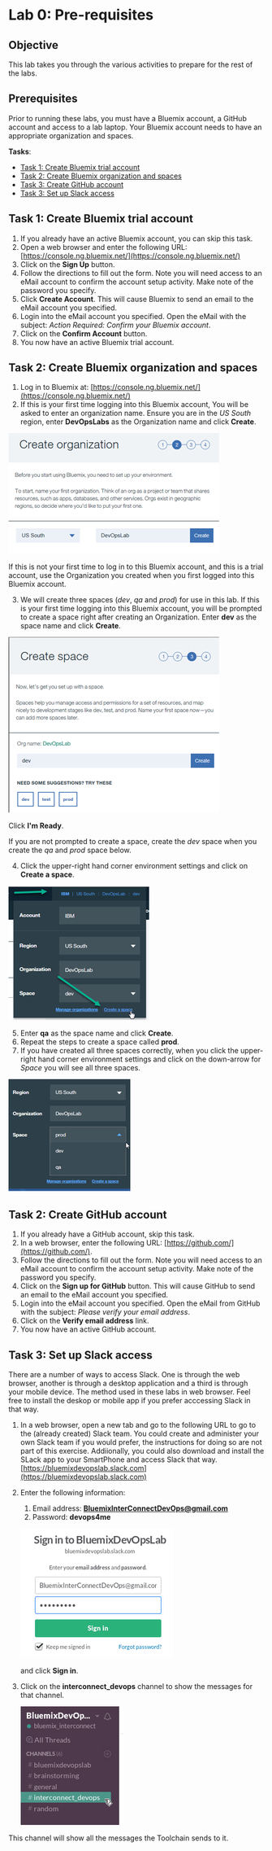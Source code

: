 # Lab 0: Pre-requisites

## Objective
This lab takes you through the various activities to prepare for the rest of the labs.

## Prerequisites
Prior to running these labs, you must have a Bluemix account, a GitHub account and access to a lab laptop. Your Bluemix account needs to have an appropriate organization and spaces.

**Tasks**:
- [Task 1: Create Bluemix trial account](#task-1-create-bluemix-account)
- [Task 2: Create Bluemix organization and spaces]()
- [Task 3: Create GitHub account](#task-2-create-github-account)
- [Task 3: Set up Slack access](#task-2-set-up-slack-access)

## Task 1: Create Bluemix trial account

1. If you already have an active Bluemix account, you can skip this task.
2. Open a web browser and enter the following URL: [https://console.ng.bluemix.net/](https://console.ng.bluemix.net/)
3. Click on the **Sign Up** button.
4. Follow the directions to fill out the form. Note you will need access to an eMail account to confirm the account setup activity. Make note of the password you specify.
5. Click **Create Account**. This will cause Bluemix to send an email to the eMail account you specified.
6. Login into the eMail account you specified. Open the eMail with the subject: _Action Required: Confirm your Bluemix account_.
7. Click on the **Confirm Account** button.
8. You now have an active Bluemix trial account.

## Task 2: Create Bluemix organization and spaces

1. Log in to Bluemix at: [https://console.ng.bluemix.net/](https://console.ng.bluemix.net/)
2. If this is your first time logging into this Bluemix account, You will be asked to enter an organization name. Ensure you are in the _US South_ region, enter **DevOpsLabs** as the Organization name and click **Create**.

  ![OrgDevOpsLab](screenshots/OrgDevOpsLab.png)

  If this is not your first time to log in to this Bluemix account, and this is a trial account, use the Organization you created when you first logged into this Bluemix account.

3. We will create three spaces (_dev_, _qa_ and _prod_) for use in this lab. If this is your first time logging into this Bluemix account, you will be prompted to create a space right after creating an Organization.  Enter **dev** as the space name and click **Create**.

  ![SpaceDev](screenshots/SpaceDev.png)

  Click **I'm Ready**.

  If you are not prompted to create a space, create the _dev_ space when you create the _qa_ and _prod_ space below.

4. Click the upper-right hand corner environment settings and click on **Create a space**.

  ![SpaceCreate](screenshots/SpaceCreate.png)

5. Enter **qa** as the space name and click **Create**.
6. Repeat the steps to create a space called **prod**.
6. If you have created all three spaces correctly, when you click the upper-right hand corner environment settings and click on the down-arrow for _Space_ you will see all three spaces.

 ![SpaceAllCreated](screenshots/SpaceAllCreated.png)

## Task 2: Create GitHub account

1. If you already have a GitHub account, skip this task.
2. In a web browser, enter the following URL: [https://github.com/](https://github.com/).
3. Follow the directions to fill out the form. Note you will need access to an eMail account to confirm the account setup activity. Make note of the password you specify.
4. Click on the **Sign up for GitHub** button. This will cause GitHub to send an email to the eMail account you specified.
5. Login into the eMail account you specified. Open the eMail from GitHub with the subject: _Please verify your email address_.
6. Click on the **Verify email address** link.
8. You now have an active GitHub account.

## Task 3: Set up Slack access

There are a number of ways to access Slack.  One is through the web browser, another is through a desktop application and a third is through your mobile device.  The method used in these labs in web browser.  Feel free to install the deskop or mobile app if you prefer acccessing Slack in that way.

1. In a web browser, open a new tab and go to the following URL to go to the (already created) Slack team.  You could create and administer your own Slack team if you would prefer, the instructions for doing so are not part of this exercise.  Addiionally, you could also download and install the SLack app to your SmartPhone and access Slack that way.
   [https://bluemixdevopslab.slack.com](https://bluemixdevopslab.slack.com)

2. Enter the following information:
   1. Email address: **BluemixInterConnectDevOps@gmail.com**
   2. Password: **devops4me**

    ![SignIntoSlack](screenshots/SignIntoSlackInterConnect.png)

   and click **Sign in**.

3. Click on the **interconnect_devops** channel to show the messages for that channel.

   ![SlackChannel](screenshots/SlackChannelInterConnect.png)

  This channel will show all the messages the Toolchain sends to it.

[comment]: # (**BluemixInterConnectDevOps@gmail.com**  **BluemixDevOps@gmail.com**)
[comment]: # (devops4me  bluemix4me)
[comment]: # (SignIntoSlackInterConnect  SignIntoSlackDevOps)
[comment]: # (interconnect_devops demolab_devops)
[comment]: # (SlackChannelInterConnect  SlackChannelDevOps)
